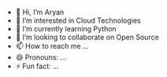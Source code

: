 - 👋 Hi, I’m Aryan
- 👀 I’m interested in Cloud Technologies
- 🌱 I’m currently learning Python
- 💞️ I’m looking to collaborate on Open Source
- 📫 How to reach me ...
- 😄 Pronouns: ...
- ⚡ Fun fact: ...

<!---
aryanaryan2/aryanaryan2 is a ✨ special ✨ repository because its `README.md` (this file) appears on your GitHub profile.
You can click the Preview link to take a look at your changes.
--->
